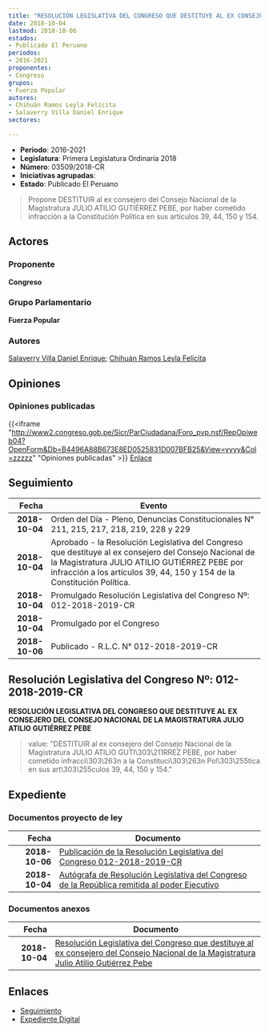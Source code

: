 ```yaml
---
title: "RESOLUCIÓN LEGISLATIVA DEL CONGRESO QUE DESTITUYE AL EX CONSEJERO DEL CONSEJO NACIONAL DE LA MAGISTRATURA JULIO ATILIO GUTIÉRREZ PEBE"
date: 2018-10-04
lastmod: 2018-10-06
estados:
- Publicado El Peruano
periodos:
- 2016-2021
proponentes:
- Congreso
grupos:
- Fuerza Popular
autores:
- Chihuán Ramos Leyla Felícita
- Salaverry Villa Daniel Enrique
sectores:

---
```

- **Periodo**: 2016-2021
- **Legislatura**: Primera Legislatura Ordinaria 2018
- **Número**: 03509/2018-CR
- **Iniciativas agrupadas**: 
- **Estado**: Publicado El Peruano

> Propone DESTITUIR al ex consejero del Consejo Nacional de la Magistratura JULIO ATILIO GUTIÉRREZ PEBE, por haber cometido infracción a la Constitución Política en sus artículos 39, 44, 150 y 154.


## Actores

### Proponente

**Congreso**

### Grupo Parlamentario

**Fuerza Popular**

### Autores

[Salaverry Villa Daniel Enrique](mailto:mailto:dsalaverry@congreso.gob.pe); [Chihuán Ramos Leyla Felícita](mailto:mailto:lchihuan@congreso.gob.pe)

## Opiniones

### Opiniones publicadas

{{<iframe "http://www2.congreso.gob.pe/Sicr/ParCiudadana/Foro_pvp.nsf/RepOpiweb04?OpenForm&Db=B4496A88B673E8ED0525831D007BFB25&View=yyyy&Col=zzzzz" "Opiniones publicadas" >}}
[Enlace](http://www2.congreso.gob.pe/Sicr/ParCiudadana/Foro_pvp.nsf/RepOpiweb04?OpenForm&Db=B4496A88B673E8ED0525831D007BFB25&View=yyyy&Col=zzzzz)


## Seguimiento

| Fecha | Evento |
|------:|--------|
| **2018-10-04** | Orden del Día - Pleno, Denuncias Constitucionales N° 211, 215, 217, 218, 219, 228 y 229 |
| **2018-10-04** | Aprobado - la Resolución Legislativa del Congreso que destituye al ex consejero del Consejo Nacional de la Magistratura JULIO ATILIO GUTIÉRREZ PEBE por infracción a los artículos 39, 44, 150 y 154 de la Constitución Política. |
| **2018-10-04** | Promulgado Resolución Legislativa del Congreso Nº: 012-2018-2019-CR |
| **2018-10-04** | Promulgado por el Congreso |
| **2018-10-06** | Publicado - R.L.C. N° 012-2018-2019-CR |

## Resolución Legislativa del Congreso Nº: 012-2018-2019-CR

**RESOLUCIÓN LEGISLATIVA DEL CONGRESO QUE DESTITUYE AL EX CONSEJERO DEL CONSEJO NACIONAL DE LA MAGISTRATURA JULIO ATILIO GUTIÉRREZ PEBE**

> value: "DESTITUIR al ex consejero del Consejo Nacional de la Magistratura JULIO ATILIO GUTI\303\211RREZ PEBE, por haber cometido infracci\303\263n a la Constituci\303\263n Pol\303\255tica en sus art\303\255culos 39, 44, 150 y 154."


## Expediente

### Documentos proyecto de ley

| Fecha | Documento |
|------:|-----------|
| **2018-10-06** | [Publicación de la Resolución Legislativa del Congreso 012-2018-2019-CR](http://www.leyes.congreso.gob.pe/Documentos/2016_2021/Resolucion_Legislativa_del_Congreso/RLC-012-2018-2019-CR.pdf) |
| **2018-10-04** | [Autógrafa de Resolución Legislativa del Congreso de la República remitida al poder Ejecutivo](http://www.leyes.congreso.gob.pe/Documentos/2016_2021/Autografas/Resolucion_Legislativa_del_Congreso/AU0350920181004.pdf) |

### Documentos anexos

| Fecha | Documento |
|------:|-----------|
| **2018-10-04** | [Resolución Legislativa del Congreso que destituye al ex consejero del Consejo Nacional de la Magistratura Julio Atilio Gutiérrez Pebe](http://www.leyes.congreso.gob.pe/Documentos/2016_2021/Proyectos_de_Ley_y_de_Resoluciones_Legislativas/PL0350920181004.pdf) |

## Enlaces

- [Seguimiento](http://www2.congreso.gob.pe/Sicr/TraDocEstProc/CLProLey2016.nsf/f7fff46988ca05b1052578e100829cc7/039206d0bf8975b80525831d0062a6c4?OpenDocument)
- [Expediente Digital](http://www2.congreso.gob.pe/Sicr/TraDocEstProc/Expvirt_2011.nsf/visbusqptramdoc1621/03509?opendocument)

